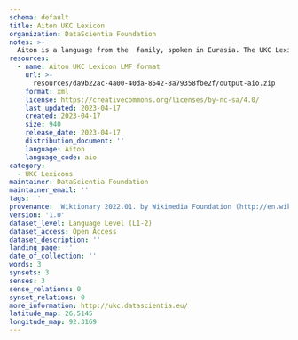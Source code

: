 ```yaml
---
schema: default
title: Aiton UKC Lexicon
organization: DataScientia Foundation
notes: >-
  Aiton is a language from the  family, spoken in Eurasia. The UKC Lexicon of Aiton is represented as a lexico-semantic network. It consists of words, word senses, synsets, as well as sense-level and synset-level relationships.
resources:
  - name: Aiton UKC Lexicon LMF format
    url: >-
      resources/da9b22ac-4a00-40da-8542-8a79358fbe2f/output-aio.zip
    format: xml
    license: https://creativecommons.org/licenses/by-nc-sa/4.0/
    last_updated: 2023-04-17
    created: 2023-04-17
    size: 940
    release_date: 2023-04-17
    distribution_document: ''
    language: Aiton
    language_code: aio
category:
  - UKC Lexicons
maintainer: DataScientia Foundation
maintainer_email: ''
tags: ''
provenance: 'Wiktionary 2022.01. by Wikimedia Foundation (http://en.wiktionary.org); Princeton WordNet 2.1 by Princeton University (https://wordnet.princeton.edu)'
version: '1.0'
dataset_level: Language Level (L1-2)
dataset_access: Open Access
dataset_description: ''
landing_page: ''
date_of_collection: ''
words: 3
synsets: 3
senses: 3
sense_relations: 0
synset_relations: 0
more_information: http://ukc.datascientia.eu/
latitude_map: 26.5145
longitude_map: 92.3169
---
```


